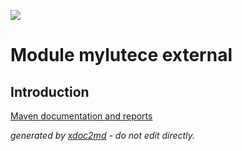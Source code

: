 ![](http://dev.lutece.paris.fr/jenkins/buildStatus/icon?job=auth-module-myexternal-deploy)
# Module mylutece external

## Introduction


[Maven documentation and reports](http://dev.lutece.paris.fr/plugins/module-mylutece-external/)



 *generated by [xdoc2md](https://github.com/lutece-platform/tools-maven-xdoc2md-plugin) - do not edit directly.*